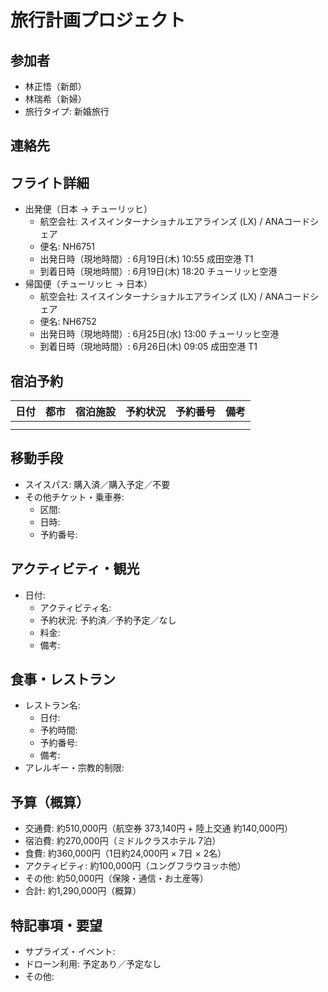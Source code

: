 # 旅行計画プロジェクト

## 参加者
- 林正悟（新郎）
- 林瑞希（新婦）
- 旅行タイプ: 新婚旅行

## 連絡先
<!-- 代表者のメールアドレス・電話番号等を追記 --> 

## フライト詳細
- 出発便（日本 → チューリッヒ）
  - 航空会社: スイスインターナショナルエアラインズ (LX) / ANAコードシェア
  - 便名: NH6751
  - 出発日時（現地時間）: 6月19日(木) 10:55 成田空港 T1
  - 到着日時（現地時間）: 6月19日(木) 18:20 チューリッヒ空港
- 帰国便（チューリッヒ → 日本）
  - 航空会社: スイスインターナショナルエアラインズ (LX) / ANAコードシェア
  - 便名: NH6752
  - 出発日時（現地時間）: 6月25日(水) 13:00 チューリッヒ空港
  - 到着日時（現地時間）: 6月26日(木) 09:05 成田空港 T1

## 宿泊予約
| 日付 | 都市 | 宿泊施設 | 予約状況 | 予約番号 | 備考 |
|------|------|----------|----------|----------|------|
|      |      |          |          |          |      |
|      |      |          |          |          |      |

## 移動手段
- スイスパス: 購入済／購入予定／不要
- その他チケット・乗車券:
  - 区間: 
  - 日時: 
  - 予約番号: 

## アクティビティ・観光
- 日付: 
  - アクティビティ名: 
  - 予約状況: 予約済／予約予定／なし
  - 料金: 
  - 備考: 

## 食事・レストラン
- レストラン名: 
  - 日付: 
  - 予約時間: 
  - 予約番号: 
  - 備考: 
- アレルギー・宗教的制限: 

## 予算（概算）
- 交通費: 約510,000円（航空券 373,140円 + 陸上交通 約140,000円）
- 宿泊費: 約270,000円（ミドルクラスホテル 7泊）
- 食費: 約360,000円（1日約24,000円 × 7日 × 2名）
- アクティビティ: 約100,000円（ユングフラウヨッホ他）
- その他: 約50,000円（保険・通信・お土産等）
- 合計: 約1,290,000円（概算）

## 特記事項・要望
- サプライズ・イベント: 
- ドローン利用: 予定あり／予定なし
- その他: 
